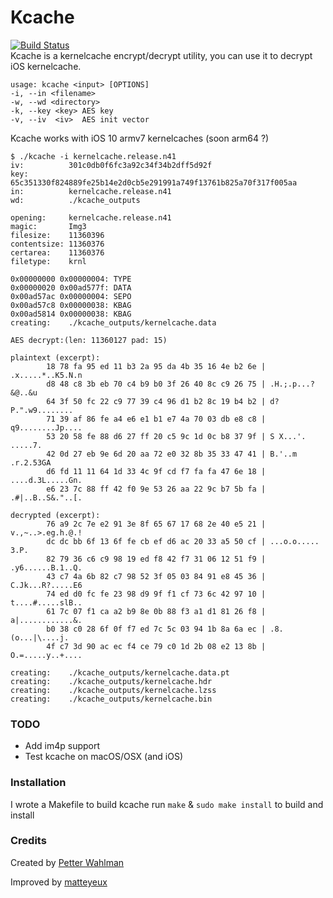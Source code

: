 # Kcache
[![Build Status](https://travis-ci.org/matteyeux/kcache.svg?branch=master)](https://travis-ci.org/matteyeux/kcache)     
Kcache is a kernelcache encrypt/decrypt utility, you can use it to decrypt iOS kernelcache.

```
usage: kcache <input> [OPTIONS]
-i, --in <filename>
-w, --wd <directory>
-k, --key <key> AES key
-v, --iv  <iv>  AES init vector
```



Kcache works with iOS 10 armv7 kernelcaches (soon arm64 ?)

```
$ ./kcache -i kernelcache.release.n41
iv:          301c0db0f6fc3a92c34f34b2dff5d92f
key:         65c351330f824889fe25b14e2d0cb5e291991a749f13761b825a70f317f005aa
in:          kernelcache.release.n41
wd:          ./kcache_outputs

opening:     kernelcache.release.n41
magic:       Img3
filesize:    11360396
contentsize: 11360376
certarea:    11360376
filetype:    krnl

0x00000000 0x00000004: TYPE
0x00000020 0x00ad577f: DATA
0x00ad57ac 0x00000004: SEPO
0x00ad57c8 0x00000038: KBAG
0x00ad5814 0x00000038: KBAG
creating:    ./kcache_outputs/kernelcache.data

AES decrypt:(len: 11360127 pad: 15)

plaintext (excerpt):
        18 78 fa 95 ed 11 b3 2a 95 da 4b 35 16 4e b2 6e | .x.....*..K5.N.n
        d8 48 c8 3b eb 70 c4 b9 b0 3f 26 40 8c c9 26 75 | .H.;.p...?&@..&u
        64 3f 50 fc 22 c9 77 39 c4 96 d1 b2 8c 19 b4 b2 | d?P.".w9........
        71 39 af 86 fe a4 e6 e1 b1 e7 4a 70 03 db e8 c8 | q9........Jp....
        53 20 58 fe 88 d6 27 ff 20 c5 9c 1d 0c b8 37 9f | S X...'. .....7.
        42 0d 27 eb 9e 6d 20 aa 72 e0 32 8b 35 33 47 41 | B.'..m .r.2.53GA
        d6 fd 11 11 64 1d 33 4c 9f cd f7 fa fa 47 6e 18 | ....d.3L.....Gn.
        e6 23 7c 88 ff 42 f0 9e 53 26 aa 22 9c b7 5b fa | .#|..B..S&."..[.

decrypted (excerpt):
        76 a9 2c 7e e2 91 3e 8f 65 67 17 68 2e 40 e5 21 | v.,~..>.eg.h.@.!
        dc dc bb 6f 13 6f fe cb ef d6 ac 20 33 a5 50 cf | ...o.o..... 3.P.
        82 79 36 c6 c9 98 19 ed f8 42 f7 31 06 12 51 f9 | .y6......B.1..Q.
        43 c7 4a 6b 82 c7 98 52 3f 05 03 84 91 e8 45 36 | C.Jk...R?.....E6
        74 ed d0 fc fe 23 98 d9 9f f1 cf 73 6c 42 97 10 | t....#.....slB..
        61 7c 07 f1 ca a2 b9 8e 0b 88 f3 a1 d1 81 26 f8 | a|............&.
        b0 38 c0 28 6f 0f f7 ed 7c 5c 03 94 1b 8a 6a ec | .8.(o...|\....j.
        4f c7 3d 90 ac ec f4 ce 79 c0 1d 2b 08 e2 13 8b | O.=.....y..+....

creating:    ./kcache_outputs/kernelcache.data.pt
creating:    ./kcache_outputs/kernelcache.hdr
creating:    ./kcache_outputs/kernelcache.lzss
creating:    ./kcache_outputs/kernelcache.bin
```



### TODO

- Add im4p support 
- Test kcache on macOS/OSX (and iOS)

###  Installation

I wrote a Makefile to build kcache run `make` & `sudo make install` to build and install

### Credits

Created by [Petter Wahlman](https://twitter.com/badeip)

Improved by [matteyeux](https://twitter.com/matteyeux)
